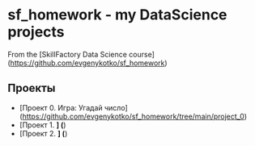 # sf_homework - my DataScience projects
From the [SkillFactory Data Science course] (https://github.com/evgenykotko/sf_homework)

## Проекты

* [Проект 0. Игра: Угадай число] (https://github.com/evgenykotko/sf_homework/tree/main/project_0)
* [Проект 1. ____] (____)
* [Проект 2. ____] (____)